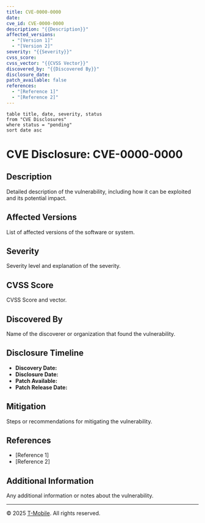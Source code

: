 ```yaml
---
title: CVE-0000-0000
date: 
cve_id: CVE-0000-0000
description: "{{Description}}"
affected_versions:
  - "[Version 1]"
  - "[Version 2]"
severity: "{{Severity}}"
cvss_score: 
cvss_vector: "{{CVSS Vector}}"
discovered_by: "{{Discovered By}}"
disclosure_date: 
patch_available: false
references:
  - "[Reference 1]"
  - "[Reference 2]"
---
```


```dataview
table title, date, severity, status
from "CVE Disclosures"
where status = "pending"
sort date asc
```

# CVE Disclosure: CVE-0000-0000

## Description
Detailed description of the vulnerability, including how it can be exploited and its potential impact.

## Affected Versions
List of affected versions of the software or system.

## Severity
Severity level and explanation of the severity.

## CVSS Score
CVSS Score and vector.

## Discovered By
Name of the discoverer or organization that found the vulnerability.

## Disclosure Timeline
- **Discovery Date:**
- **Disclosure Date:**
- **Patch Available:**
- **Patch Release Date:**

## Mitigation
Steps or recommendations for mitigating the vulnerability.

## References
- [Reference 1]
- [Reference 2]

## Additional Information
Any additional information or notes about the vulnerability.

---
© 2025 [T-Mobile](t-mobile.com). All rights reserved.
